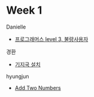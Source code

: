 # Week 1
Danielle
- [프로그래머스 level 3, 불량사용자](https://school.programmers.co.kr/learn/courses/30/lessons/64064)

경환
- [기지국 설치](https://school.programmers.co.kr/learn/courses/30/lessons/12979?language=python3)

hyungjun
- [Add Two Numbers](https://leetcode.com/problems/add-two-numbers/description/)
